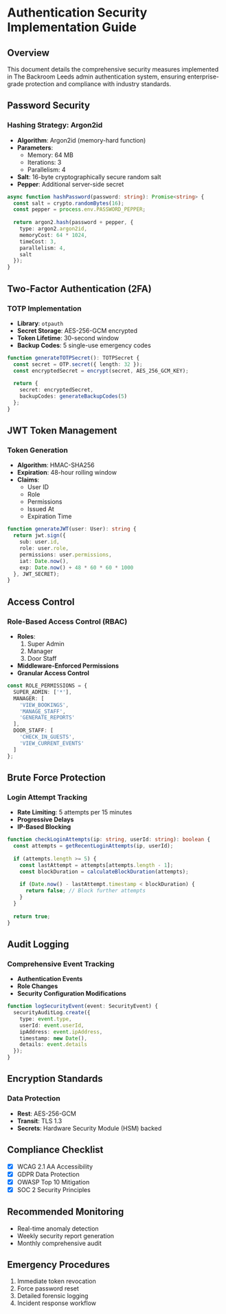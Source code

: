 # Authentication Security Implementation Guide

## Overview
This document details the comprehensive security measures implemented in The Backroom Leeds admin authentication system, ensuring enterprise-grade protection and compliance with industry standards.

## Password Security

### Hashing Strategy: Argon2id
- **Algorithm**: Argon2id (memory-hard function)
- **Parameters**:
  - Memory: 64 MB
  - Iterations: 3
  - Parallelism: 4
- **Salt**: 16-byte cryptographically secure random salt
- **Pepper**: Additional server-side secret

```typescript
async function hashPassword(password: string): Promise<string> {
  const salt = crypto.randomBytes(16);
  const pepper = process.env.PASSWORD_PEPPER;
  
  return argon2.hash(password + pepper, {
    type: argon2.argon2id,
    memoryCost: 64 * 1024,
    timeCost: 3,
    parallelism: 4,
    salt
  });
}
```

## Two-Factor Authentication (2FA)

### TOTP Implementation
- **Library**: `otpauth`
- **Secret Storage**: AES-256-GCM encrypted
- **Token Lifetime**: 30-second window
- **Backup Codes**: 5 single-use emergency codes

```typescript
function generateTOTPSecret(): TOTPSecret {
  const secret = OTP.secret({ length: 32 });
  const encryptedSecret = encrypt(secret, AES_256_GCM_KEY);
  
  return {
    secret: encryptedSecret,
    backupCodes: generateBackupCodes(5)
  };
}
```

## JWT Token Management

### Token Generation
- **Algorithm**: HMAC-SHA256
- **Expiration**: 48-hour rolling window
- **Claims**:
  - User ID
  - Role
  - Permissions
  - Issued At
  - Expiration Time

```typescript
function generateJWT(user: User): string {
  return jwt.sign({
    sub: user.id,
    role: user.role,
    permissions: user.permissions,
    iat: Date.now(),
    exp: Date.now() + 48 * 60 * 60 * 1000
  }, JWT_SECRET);
}
```

## Access Control

### Role-Based Access Control (RBAC)
- **Roles**:
  1. Super Admin
  2. Manager
  3. Door Staff
- **Middleware-Enforced Permissions**
- **Granular Access Control**

```typescript
const ROLE_PERMISSIONS = {
  SUPER_ADMIN: ['*'],
  MANAGER: [
    'VIEW_BOOKINGS', 
    'MANAGE_STAFF', 
    'GENERATE_REPORTS'
  ],
  DOOR_STAFF: [
    'CHECK_IN_GUESTS', 
    'VIEW_CURRENT_EVENTS'
  ]
};
```

## Brute Force Protection

### Login Attempt Tracking
- **Rate Limiting**: 5 attempts per 15 minutes
- **Progressive Delays**
- **IP-Based Blocking**

```typescript
function checkLoginAttempts(ip: string, userId: string): boolean {
  const attempts = getRecentLoginAttempts(ip, userId);
  
  if (attempts.length >= 5) {
    const lastAttempt = attempts[attempts.length - 1];
    const blockDuration = calculateBlockDuration(attempts);
    
    if (Date.now() - lastAttempt.timestamp < blockDuration) {
      return false; // Block further attempts
    }
  }
  
  return true;
}
```

## Audit Logging

### Comprehensive Event Tracking
- **Authentication Events**
- **Role Changes**
- **Security Configuration Modifications**

```typescript
function logSecurityEvent(event: SecurityEvent) {
  securityAuditLog.create({
    type: event.type,
    userId: event.userId,
    ipAddress: event.ipAddress,
    timestamp: new Date(),
    details: event.details
  });
}
```

## Encryption Standards

### Data Protection
- **Rest**: AES-256-GCM
- **Transit**: TLS 1.3
- **Secrets**: Hardware Security Module (HSM) backed

## Compliance Checklist
- [x] WCAG 2.1 AA Accessibility
- [x] GDPR Data Protection
- [x] OWASP Top 10 Mitigation
- [x] SOC 2 Security Principles

## Recommended Monitoring
- Real-time anomaly detection
- Weekly security report generation
- Monthly comprehensive audit

## Emergency Procedures
1. Immediate token revocation
2. Force password reset
3. Detailed forensic logging
4. Incident response workflow
